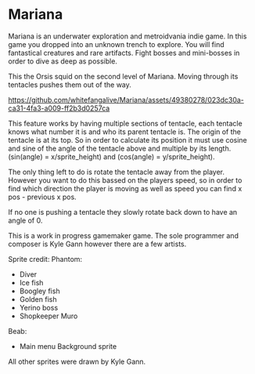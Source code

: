 # Mariana
Mariana is an underwater exploration and metroidvania indie game. In this game you dropped into an unknown trench to explore. You will find fantastical creatures and rare artifacts. Fight bosses and mini-bosses in order to dive as deep as possible.



This the Orsis squid on the second level of Mariana. Moving through its tentacles pushes them out of the way.

https://github.com/whitefangalive/Mariana/assets/49380278/023dc30a-ca31-4fa3-a009-ff2b3d0257ca


This feature works by having multiple sections of tentacle, each tentacle knows what number it is and who its parent tentacle is. The origin of the tentacle is at its top. So in order to calculate its position it must use cosine and sine of the angle of the tentacle above and multiple by its length. (sin(angle) = x/sprite_height) and (cos(angle) = y/sprite_height).


The only thing left to do is rotate the tentacle away from the player. However you want to do this bassed on the players speed, so in order to find which direction the player is moving as well as speed you can find x pos - previous x pos.


If no one is pushing a tentacle they slowly rotate back down to have an angle of 0.


This is a work in progress gamemaker game. The sole programmer and composer is Kyle Gann however there are a few artists.


Sprite credit:
Phantom:
 - Diver
 - Ice fish
 - Boogley fish
 - Golden fish
 - Yerino boss
 - Shopkeeper Muro

Beab:
- Main menu Background sprite


All other sprites were drawn by Kyle Gann.
